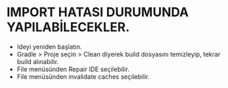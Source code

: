 # IMPORT HATASI DURUMUNDA YAPILABİLECEKLER.

* Ideyi yeniden başlatın.
* Gradle > Proje seçin > Clean diyerek build dosyasını temizleyip, tekrar build alınabilir.
* File menüsünden Repair IDE seçilebilir.
* File menüsünden invalidate caches seçilebilir.